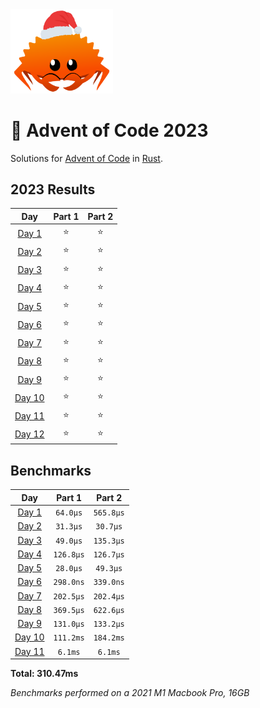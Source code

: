 <img src="./.assets/christmas_ferris.png" width="164">

# 🎄 Advent of Code 2023

Solutions for [Advent of Code](https://adventofcode.com/) in [Rust](https://www.rust-lang.org/).

<!--- advent_readme_stars table --->
## 2023 Results

| Day | Part 1 | Part 2 |
| :---: | :---: | :---: |
| [Day 1](https://adventofcode.com/2023/day/1) | ⭐ | ⭐ |
| [Day 2](https://adventofcode.com/2023/day/2) | ⭐ | ⭐ |
| [Day 3](https://adventofcode.com/2023/day/3) | ⭐ | ⭐ |
| [Day 4](https://adventofcode.com/2023/day/4) | ⭐ | ⭐ |
| [Day 5](https://adventofcode.com/2023/day/5) | ⭐ | ⭐ |
| [Day 6](https://adventofcode.com/2023/day/6) | ⭐ | ⭐ |
| [Day 7](https://adventofcode.com/2023/day/7) | ⭐ | ⭐ |
| [Day 8](https://adventofcode.com/2023/day/8) | ⭐ | ⭐ |
| [Day 9](https://adventofcode.com/2023/day/9) | ⭐ | ⭐ |
| [Day 10](https://adventofcode.com/2023/day/10) | ⭐ | ⭐ |
| [Day 11](https://adventofcode.com/2023/day/11) | ⭐ | ⭐ |
| [Day 12](https://adventofcode.com/2023/day/12) | ⭐ | ⭐ |
<!--- advent_readme_stars table --->

<!--- benchmarking table --->
## Benchmarks

| Day | Part 1 | Part 2 |
| :---: | :---: | :---:  |
| [Day 1](./src/bin/01.rs) | `64.0µs` | `565.8µs` |
| [Day 2](./src/bin/02.rs) | `31.3µs` | `30.7µs` |
| [Day 3](./src/bin/03.rs) | `49.0µs` | `135.3µs` |
| [Day 4](./src/bin/04.rs) | `126.8µs` | `126.7µs` |
| [Day 5](./src/bin/05.rs) | `28.0µs` | `49.3µs` |
| [Day 6](./src/bin/06.rs) | `298.0ns` | `339.0ns` |
| [Day 7](./src/bin/07.rs) | `202.5µs` | `202.4µs` |
| [Day 8](./src/bin/08.rs) | `369.5µs` | `622.6µs` |
| [Day 9](./src/bin/09.rs) | `131.0µs` | `133.2µs` |
| [Day 10](./src/bin/10.rs) | `111.2ms` | `184.2ms` |
| [Day 11](./src/bin/11.rs) | `6.1ms` | `6.1ms` |

**Total: 310.47ms**
<!--- benchmarking table --->
*Benchmarks performed on a 2021 M1 Macbook Pro, 16GB*
